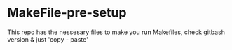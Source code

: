 # MakeFile-pre-setup
This repo has the nessesary files to make you run Makefiles, check gitbash version &amp; just 'copy - paste'
